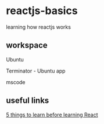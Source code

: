 # reactjs-basics
learning how reactjs works

## workspace
Ubuntu

Terminator - Ubuntu app

mscode


## useful links
[5 things to learn before learning React](https://www.oreilly.com/ideas/5-things-to-learn-before-learning-react)


